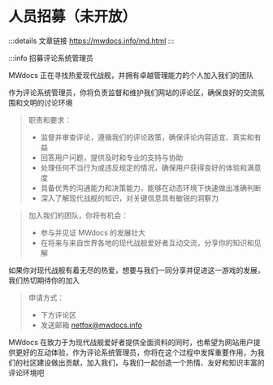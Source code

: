 # 人员招募（未开放）
:::details 文章链接
https://mwdocs.info/md.html
:::

:::info 招募评论系统管理员

MWdocs 正在寻找热爱现代战舰，并拥有卓越管理能力的个人加入我们的团队

作为评论系统管理员，你将负责监督和维护我们网站的评论区，确保良好的交流氛围和文明的讨论环境

>职责和要求：
>- 监督并审查评论，遵循我们的评论政策，确保评论内容适宜、真实和有益
>- 回答用户问题，提供及时和专业的支持与协助
>- 处理任何不当行为或违反规定的情况，确保用户获得良好的体验和满意度
>- 具备优秀的沟通能力和决策能力，能够在动态环境下快速做出准确判断
>- 深入了解现代战舰的知识，对关键信息具有敏锐的洞察力

>加入我们的团队，你将有机会：
>- 参与并见证 MWdocs 的发展壮大
>- 在将来与来自世界各地的现代战舰爱好者互动交流，分享你的知识和见解

如果你对现代战舰有着无尽的热爱，想要与我们一同分享并促进这一游戏的发展，我们热切期待你的加入

>申请方式：
>- 下方评论区
>- 发送邮箱 netfox@mwdocs.info

MWdocs 在致力于为现代战舰爱好者提供全面资料的同时，也希望为网站用户提供更好的互动体验，作为评论系统管理员，你将在这个过程中发挥重要作用，为我们的社区建设做出贡献，加入我们，与我们一起创造一个热情、友好和知识丰富的评论环境吧
